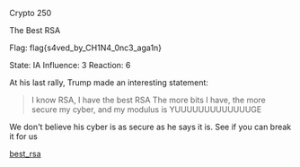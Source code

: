 Crypto 250

The Best RSA

Flag: flag{s4ved_by_CH1N4_0nc3_aga1n}

State: IA
Influence: 3
Reaction: 6



At his last rally, Trump made an interesting statement:

> I know RSA, I have the best RSA
> The more bits I have, the more secure my cyber, and my modulus is YUUUUUUUUUUUUUGE

We don't believe his cyber is as secure as he says it is. See if you can break it for us

[best_rsa](https://s3.amazonaws.com/hackthevote/best_rsa.878a518bf7012add6d071f3b52562e8b102e72a0cc815aee7cb007cdc03c7714.txt)
